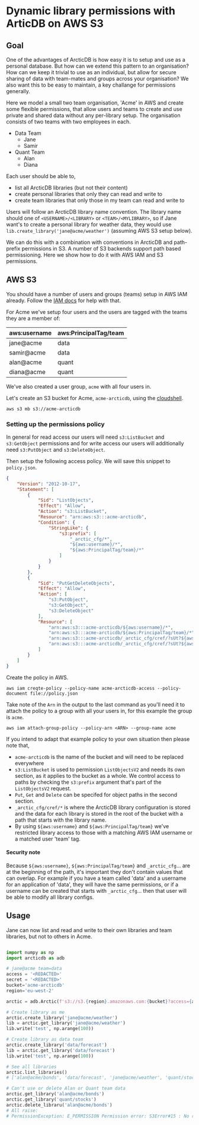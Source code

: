 # Dynamic library permissions with ArticDB on AWS S3

## Goal

One of the advantages of ArcticDB is how easy it is to setup and use as a personal database.  But how can we extend this pattern to an organisation?  How can we keep it trivial to use as an individual, but allow for secure sharing of data with team-mates and groups across your organisation?  We also want this to be easy to maintain, a key challange for permissions generally.

Here we model a small two team organisation, 'Acme' in AWS and create some flexible permissions, that allow users and teams to create
and use private and shared data without any per-library setup.  The organisation consists of two teams with two employees in each.

- Data Team
  - Jane
  - Samir
- Quant Team
  - Alan
  - Diana

Each user should be able to, 
- list all ArcticDB libraries (but not their content)
- create personal libraries that only they can read and write to
- create team libraries that only those in my team can read and write to

Users will follow an ArcticDB library name convention.  The library name should one of `<USERNAME>/<LIBRARY>` or `<TEAM>/<MYLIBRARY>`, so if Jane want's to create a personal library for weather data, they would use `lib.create_library('jane@acme/weather')` (assuming AWS S3 setup below).

We can do this with a combination with conventions in ArcticDB and path-prefix permissions in S3.  A number of S3 backends support path based permissioning.  Here we show how to do it with AWS IAM and S3 permissions.

## AWS S3

You should have a number of users and groups (teams) setup in AWS IAM already.  Follow the [IAM docs](https://docs.aws.amazon.com/IAM/latest/UserGuide/getting-started.html) for help with that.

For Acme we've setup four users and the users are tagged with the teams they are a member of:

| aws:username | aws:PrincipalTag/team |
| ------------ | --------------------- |
| jane@acme    | data |
| samir@acme   | data |
| alan@acme    | quant |
| diana@acme   | quant |

We've also created a user group, `acme` with all four users in.

Let's create an S3 bucket for Acme, `acme-arcticdb`, using the [cloudshell](https://console.aws.amazon.com/cloudshell/).
```sh
aws s3 mb s3://acme-arcticdb
```

### Setting up the permissions policy

In general for read access our users will need `s3:ListBucket` and `s3:GetObject` permissions and for write access our users will additionally need `s3:PutObject` and `s3:DeleteObject`.

Then setup the following access policy.  We will save this snippet to `policy.json`.
```json
{
    "Version": "2012-10-17",
    "Statement": [
        {
            "Sid": "ListObjects",
            "Effect": "Allow",
            "Action": "s3:ListBucket",
            "Resource": "arn:aws:s3:::acme-arcticdb",
            "Condition": {
                "StringLike": {
                    "s3:prefix": [
                        "_arctic_cfg/*",
                        "${aws:username}/*",
                        "${aws:PrincipalTag/team}/*"
                    ]
                }
            }
        },
        {
            "Sid": "PutGetDeleteObjects",
            "Effect": "Allow",
            "Action": [
                "s3:PutObject",
                "s3:GetObject",
                "s3:DeleteObject"
            ],
            "Resource": [
                "arn:aws:s3:::acme-arcticdb/${aws:username}/*",
                "arn:aws:s3:::acme-arcticdb/${aws:PrincipalTag/team}/*",
                "arn:aws:s3:::acme-arcticdb/_arctic_cfg/cref/?sUt?${aws:username}/*",
                "arn:aws:s3:::acme-arcticdb/_arctic_cfg/cref/?sUt?${aws:PrincipalTag/team}/*"
            ]
        }
    ]
}
```

Create the policy in AWS.
```
aws iam creqte-policy --policy-name acme-arcticdb-access --policy-document file://policy.json
```

Take note of the `Arn` in the output to the last command as you'll need it to attach the policy to a group
with all your users in, for this example the group is `acme`.
```
aws iam attach-group-policy --policy-arn <ARN> --group-name acme
```

If you intend to adapt that example policy to your own situation then please note that,
- `acme-arcticdb` is the name of the bucket and will need to be replaced everywhere
- `s3:ListBucket` is used to permission `ListObjectsV2` and needs its own section, as it applies to the bucket as a whole.  We control access to paths by checking the `s3:prefix` argument that's part of the `ListObjectsV2` request.
- `Put`, `Get` and `Delete` can be specifed for object paths in the second section.
- `_arctic_cfg/cref/*` is where the ArcticDB library configuration is stored and the data for each library is stored in the root of the bucket with a path that starts with the library name.
- By using `${aws:username}` and `${aws:PrincipalTag/team}` we've restricted library access
to those with a matching AWS IAM username or a matched user 'team' tag.

#### Security note

Because `${aws:username}`, `${aws:PrincipalTag/team}` and `_arctic_cfg`... are at the beginning of the path, it's important they don't contain values that can overlap. For example if you have a team called 'data' and a username for an application of 'data', they will have the same permissions, or if a username can be created that starts with `_arctic_cfg`... then that user will be able to modify all library configs.

## Usage

Jane can now list and read and write to their own libraries and team libraries, but not to others in Acme.

```python

import numpy as np
import arcticdb as adb

# jane@acme team=data
access = '<REDACTED>'
secret = '<REDACTED>'
bucket='acme-arcticdb'
region='eu-west-2'

arctic = adb.Arctic(f's3://s3.{region}.amazonaws.com:{bucket}?access={access}&secret={secret}')

# Create library as me
arctic.create_library('jane@acme/weather')
lib = arctic.get_library('jane@acme/weather')
lib.write('test', np.arange(100))

# Create library as data team
arctic.create_library('data/forecast')
lib = arctic.get_library('data/forecast')
lib.write('test', np.arange(100))

# See all libraries
arctic.list_libraries()
# ['alan@acme/bonds', 'data/forecast', 'jane@acme/weather', 'quant/stocks']

# Can't use or delete Alan or Quant team data
arctic.get_library('alan@acme/bonds')
arctic.get_library('quant/stocks')
arctic.delete_libraru('alan@acme/bonds')
# All raise:
# PermissionException: E_PERMISSION Permission error: S3Error#15 : No response body.
```